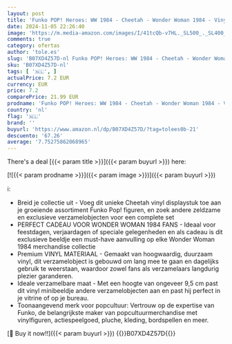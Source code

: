 ```yaml
---
layout: post
title: 'Funko POP! Heroes: WW 1984 - Cheetah - Wonder Woman 1984 - Vinylfiguur om te verzamelen - Cadeau-idee - Officiële Merchandise - Speelgoed voor kinderen en volwassenen - filmfans - modelfiguur voor'
date: 2024-11-05 22:26:40
image: 'https://m.media-amazon.com/images/I/41tcQb-v7HL._SL500_._SL400_.jpg'
comments: true
category: ofertas
author: 'tole.es'
slug: 'B07XD4Z57D-nl Funko POP! Heroes: WW 1984 - Cheetah - Wonder Woman 1984 -...'
sku: 'B07XD4Z57D-nl'
tags: [ '🇳🇱', ]
actualPrice: 7.2 EUR
currency: EUR
price: 7.2
comparePrice: 21.99 EUR
prodname: 'Funko POP! Heroes: WW 1984 - Cheetah - Wonder Woman 1984 - Vinylfiguur om te verzamelen - Cadeau-idee - Officiële Merchandise - Speelgoed voor kinderen en volwassenen - filmfans - modelfiguur voor'
country: 'nl'
flag: '🇳🇱'
brand: ''
buyurl: 'https://www.amazon.nl/dp/B07XD4Z57D/?tag=tolees0b-21'
descuento: '67.26'
average: '7.75275862068965'
---
```


There's a deal [{{< param title >}}]({{< param buyurl >}})  here:

[![{{< param prodname >}}]({{< param image >}})]({{< param buyurl >}})

ℹ️:

- Breid je collectie uit - Voeg dit unieke Cheetah vinyl displaystuk toe aan je groeiende assortiment Funko Pop! figuren, en zoek andere zeldzame en exclusieve verzamelobjecten voor een complete set
- PERFECT CADEAU VOOR WONDER WOMAN 1984 FANS - Ideaal voor feestdagen, verjaardagen of speciale gelegenheden en als cadeau is dit exclusieve beeldje een must-have aanvulling op elke Wonder Woman 1984 merchandise collectie
- Premium VINYL MATERIAAL - Gemaakt van hoogwaardig, duurzaam vinyl, dit verzamelobject is gebouwd om lang mee te gaan en dagelijks gebruik te weerstaan, waardoor zowel fans als verzamelaars langdurig plezier garanderen.
- Ideale verzamelbare maat - Met een hoogte van ongeveer 9,5 cm past dit vinyl minibeeldje andere verzamelobjecten aan en past hij perfect in je vitrine of op je bureau.
- Toonaangevend merk voor popcultuur: Vertrouw op de expertise van Funko, de belangrijkste maker van popcultuurmerchandise met vinylfiguren, actiespeelgoed, pluche, kleding, bordspellen en meer.

[🛒 Buy it now!!]({{< param buyurl >}})
{{<world>}}B07XD4Z57D{{</world>}}
